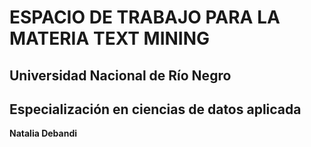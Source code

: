 # ESPACIO DE TRABAJO PARA LA MATERIA TEXT MINING

## Universidad Nacional de Río Negro

## Especialización en ciencias de datos aplicada

**Natalia Debandi**

